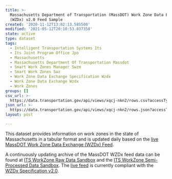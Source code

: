 ```yaml
---
title: >-
  Massachusetts Department of Transportation (MassDOT) Work Zone Data Exchange
  (WZDx) v2.0 Feed Sample
created: '2020-11-12T13:02:13.585500'
modified: '2021-05-12T20:10:53.037358'
state: active
type: dataset
tags:
  - Intelligent Transportation Systems Its
  - Its Joint Program Office Jpo
  - Massachusetts
  - Massachusetts Department Of Transportation Massdot
  - Smart Work Zones Manager Swzm
  - Smart Work Zones Swz
  - Work Zone Data Exchange Specification Wzdx
  - Work Zone Data Exchange Wzdx
  - Work Zones
groups: []
csv_url: >-
  https://data.transportation.gov/api/views/xqcj-nkn2/rows.csv?accessType=DOWNLOAD
json_url: >-
  https://data.transportation.gov/api/views/xqcj-nkn2/rows.json?accessType=DOWNLOAD
layout: post

---
```

This dataset provides information on work zones in the state of Massachusetts in a tabular format and is updated daily based on the <a href="https://wzdx.massdot-swzm.com/massdot_wzdx_v2.0.geojson" target="_blank" rel="noopener">live MassDOT Work Zone Data Exchange (WZDx) Feed</a>.

A continuously updating archive of the MassDOT WZDx feed data can be found at <a href="http://usdot-its-workzone-raw-public-data.s3.amazonaws.com/index.html" target="_blank" rel="noopener">ITS WorkZone Raw Data Sandbox</a> and the <a href="http://usdot-its-workzone-public-data.s3.amazonaws.com/index.html" target="_blank" rel="noopener">ITS WorkZone Semi-Processed Data Sandbox</a>.  The <a href="https://wzdx.massdot-swzm.com/massdot_wzdx_v2.0.geojson" target="_blank" rel="noopener">live feed</a> is currently compliant with the <a href="https://github.com/usdot-jpo-ode/jpo-wzdx/tree/v2.0" target="_blank" rel="noopener">WZDx Specification v2.0</a>.
